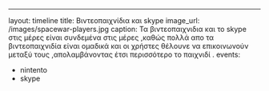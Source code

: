 ---
layout: timeline 
title: Βιντεοπαιχνίδια και skype
image_url: /images/spacewar-players.jpg
caption: Τα βιντεοπαιχνιδια και το skype στις μέρες είναι συνδεμένα στις μέρες ,καθώς πολλά απο τα βιντεοπαιχνιδία είναι ομαδικά και οι χρήστες θέλουνε να επικοινωνούν μεταξύ τους ,απολαμβάνοντας έτσι περισσότερο το παιχνιδί .
events:
- nintento
- skype
